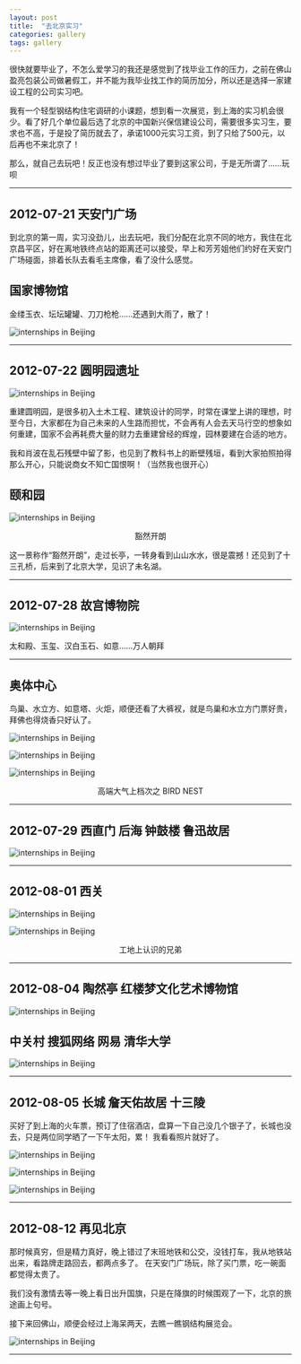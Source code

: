```yaml
---
layout: post
title:  "去北京实习"
categories: gallery
tags: gallery
---
```


很快就要毕业了，不怎么爱学习的我还是感觉到了找毕业工作的压力，之前在佛山盈亮包装公司做暑假工，并不能为我毕业找工作的简历加分，所以还是选择一家建设工程的公司实习吧。

我有一个轻型钢结构住宅调研的小课题，想到看一次展览，到上海的实习机会很少。看了好几个单位最后选了北京的中国新兴保信建设公司，需要很多实习生，要求也不高，于是投了简历就去了，承诺1000元实习工资，到了只给了500元，以后再也不来北京了！

那么，就自己去玩吧！反正也没有想过毕业了要到这家公司，于是无所谓了……玩呗

------

## 2012-07-21 天安门广场


到北京的第一周，实习没劲儿，出去玩吧，我们分配在北京不同的地方，我住在北京昌平区，好在离地铁终点站的距离还可以接受，早上和芳芳姐他们约好在天安门广场碰面，排着长队去看毛主席像，看了没什么感觉。

## 国家博物馆

金缕玉衣、坛坛罐罐、刀刀枪枪……还遇到大雨了，散了！

![internships in Beijing]({{site.imgurl}}/beijing/04_zpstejmjqon.jpg)

------

## 2012-07-22 圆明园遗址

![internships in Beijing]({{site.imgurl}}/beijing/05_zps3uk0ejhu.jpg)

重建圆明园，是很多初入土木工程、建筑设计的同学，时常在课堂上讲的理想，时至今日，大家都在为自己未来的人生路而担忧，不会再有人会去天马行空的想象如何重建，国家不会再耗费大量的财力去重建曾经的辉煌，园林要建在合适的地方。

我和肖波在乱石残壁中留了影，也见到了教科书上的断壁残垣，看到大家拍照拍得那么开心，只能说商女不知亡国恨啊！（当然我也很开心）



## 颐和园

![internships in Beijing]({{site.imgurl}}/beijing/06_zps7ikpcwmi.jpg)

<p align="center">豁然开朗</p>

这一景称作“豁然开朗”，走过长亭，一转身看到山山水水，很是震撼！还见到了十三孔桥，后来到了北京大学，见识了未名湖。

------

## 2012-07-28 故宫博物院
![internships in Beijing]({{site.imgurl}}/beijing/07_zpsezfrw4ge.jpg)

太和殿、玉玺、汉白玉石、如意……万人朝拜

------

## 奥体中心

鸟巢、水立方、如意塔、火炬，顺便还看了大裤衩，就是鸟巢和水立方门票好贵，拜佛也得烧香只好认了。

![internships in Beijing]({{site.imgurl}}/beijing/01_zpsitc9pcdn.jpg)

![internships in Beijing]({{site.imgurl}}/beijing/02_zpsgc81hbpc.jpg)

![internships in Beijing]({{site.imgurl}}/beijing/03_zpsjxjmeymp.jpg)

<p align="center">高端大气上档次之 BIRD NEST</p>

------

## 2012-07-29 西直门 后海 钟鼓楼 鲁迅故居

![internships in Beijing]({{site.imgurl}}/beijing/08_zpsjpyuid0p.jpg)

------

## 2012-08-01 西关

![internships in Beijing]({{site.imgurl}}/beijing/09_zpscsgd841k.jpg)

![internships in Beijing]({{site.imgurl}}/beijing/10_zps1yfblqlp.jpg)

<p align="center">工地上认识的兄弟</p>

------

## 2012-08-04 陶然亭 红楼梦文化艺术博物馆

![internships in Beijing]({{site.imgurl}}/beijing/11_zpscsljxrcr.jpg)


## 中关村 搜狐网络 网易 清华大学
![internships in Beijing]({{site.imgurl}}/beijing/12_zpsesfcpz6t.jpg)

------

## 2012-08-05 长城 詹天佑故居 十三陵

买好了到上海的火车票，预订了住宿酒店，盘算一下自己没几个银子了，长城也没去，只是两位同学晒了一下午太阳，累！
我看看照片就好了。

![internships in Beijing]({{site.imgurl}}/beijing/13_zpsgyfqb2uz.jpg)

![internships in Beijing]({{site.imgurl}}/beijing/15_zpszpgwdwrw.jpg)

![internships in Beijing]({{site.imgurl}}/beijing/14_zpsgdx818xp.jpg)

------

## 2012-08-12 再见北京

那时候真穷，但是精力真好，晚上错过了末班地铁和公交，没钱打车，我从地铁站出来，看路牌走路回去，都两点多了。
在天安门广场玩，除了买门票，吃一碗面都觉得太贵了。

我们没有激情去等一晚上看日出升国旗，只是在降旗的时候围观了一下，北京的旅途画上句号。

接下来回佛山，顺便会经过上海呆两天，去瞧一瞧钢结构展览会。

![internships in Beijing]({{site.imgurl}}/beijing/16_zpsz0k0ubfe.jpg)

------

